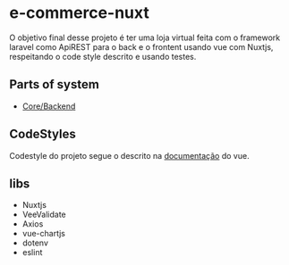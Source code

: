 # e-commerce-nuxt

O objetivo final desse projeto é ter uma loja virtual feita com o framework laravel como ApiREST para o back e o frontent usando vue com Nuxtjs, respeitando o code style descrito e usando testes.

## Parts of system
- [Core/Backend](https://github.com/edumudu/e-commerce-laravel-core)

## CodeStyles
Codestyle do projeto segue o descrito na [documentação](https://vuejs.org/v2/style-guide/) do vue.

## libs
- Nuxtjs
- VeeValidate
- Axios
- vue-chartjs
- dotenv
- eslint